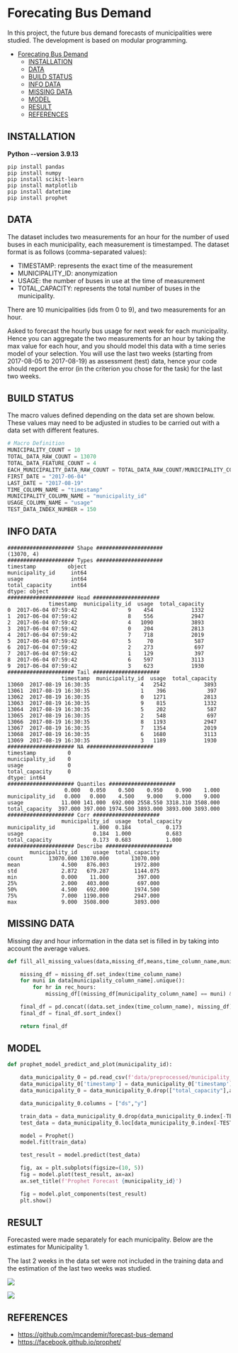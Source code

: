 # Forecating Bus Demand

In this project, the future bus demand forecasts of municipalities were studied. The development is based on modular programming.

- [Forecating Bus Demand](#forecating-bus-demand)
  - [INSTALLATION](#installation)
  - [DATA](#data)
  - [BUILD STATUS](#build-status)
  - [INFO DATA](#info-data)
  - [MISSING DATA](#missing-data)
  - [MODEL](#model)
  - [RESULT](#result)
  - [REFERENCES](#references)

## INSTALLATION

**Python --version 3.9.13**
```
pip install pandas
pip install numpy
pip install scikit-learn
pip install matplotlib
pip install datetime
pip install prophet
```

## DATA     

The dataset includes two measurements for an hour for the number of used buses in each municipality, each measurement is timestamped. The dataset format is as follows (comma-separated values):

* TIMESTAMP: represents the exact time of the measurement
* MUNICIPALITY_ID: anonymization 
* USAGE: the number of buses in use at the time of measurement
* TOTAL_CAPACITY: represents the total number of buses in the municipality.

There are 10 municipalities (ids from 0 to 9), and two measurements for an hour.

Asked to forecast the hourly bus usage for next week for each municipality. Hence you can aggregate the two measurements for an hour by taking the max value for each hour, and you should model this data with a time series model of your selection. 
You will use the last two weeks (starting from 2017-08-05 to 2017-08-19) as assessment (test) data, hence your code should report the error (in the criterion you chose for the task) for the last two weeks.

## BUILD STATUS

The macro values defined depending on the data set are shown below. These values may need to be adjusted in studies to be carried out with a data set with different features.

```python
# Macro Definition
MUNICIPALITY_COUNT = 10
TOTAL_DATA_RAW_COUNT = 13070
TOTAL_DATA_FEATURE_COUNT = 4
EACH_MUNICIPALITY_DATA_RAW_COUNT = TOTAL_DATA_RAW_COUNT/MUNICIPALITY_COUNT
FIRST_DATE = "2017-06-04"
LAST_DATE = "2017-08-19"
TIME_COLUMN_NAME = "timestamp"
MUNICIPALITY_COLUMN_NAME = "municipality_id"
USAGE_COLUMN_NAME = "usage"
TEST_DATA_INDEX_NUMBER = 150
```

## INFO DATA

```
##################### Shape #####################
(13070, 4)
##################### Types #####################
timestamp          object
municipality_id     int64
usage               int64
total_capacity      int64
dtype: object
##################### Head #####################
             timestamp  municipality_id  usage  total_capacity
0  2017-06-04 07:59:42                9    454            1332
1  2017-06-04 07:59:42                8    556            2947
2  2017-06-04 07:59:42                4   1090            3893
3  2017-06-04 07:59:42                0    204            2813
4  2017-06-04 07:59:42                7    718            2019
5  2017-06-04 07:59:42                5     70             587
6  2017-06-04 07:59:42                2    273             697
7  2017-06-04 07:59:42                1    129             397
8  2017-06-04 07:59:42                6    597            3113
9  2017-06-04 07:59:42                3    623            1930
##################### Tail #####################
                 timestamp  municipality_id  usage  total_capacity
13060  2017-08-19 16:30:35                4   2542            3893
13061  2017-08-19 16:30:35                1    396             397
13062  2017-08-19 16:30:35                0   1271            2813
13063  2017-08-19 16:30:35                9    815            1332
13064  2017-08-19 16:30:35                5    202             587
13065  2017-08-19 16:30:35                2    548             697
13066  2017-08-19 16:30:35                8   1193            2947
13067  2017-08-19 16:30:35                7   1354            2019
13068  2017-08-19 16:30:35                6   1680            3113
13069  2017-08-19 16:30:35                3   1189            1930
##################### NA #####################
timestamp          0
municipality_id    0
usage              0
total_capacity     0
dtype: int64
##################### Quantiles #####################
                  0.000   0.050    0.500    0.950    0.990    1.000
municipality_id   0.000   0.000    4.500    9.000    9.000    9.000
usage            11.000 141.000  692.000 2558.550 3318.310 3508.000
total_capacity  397.000 397.000 1974.500 3893.000 3893.000 3893.000
##################### Corr #####################
                 municipality_id  usage  total_capacity
municipality_id            1.000  0.184           0.173
usage                      0.184  1.000           0.683
total_capacity             0.173  0.683           1.000
##################### Describe #####################
       municipality_id     usage  total_capacity
count        13070.000 13070.000       13070.000
mean             4.500   876.003        1972.800
std              2.872   679.287        1144.075
min              0.000    11.000         397.000
25%              2.000   403.000         697.000
50%              4.500   692.000        1974.500
75%              7.000  1190.000        2947.000
max              9.000  3508.000        3893.000
```

## MISSING DATA

Missing day and hour information in the data set is filled in by taking into account the average values.

```python
def fill_all_missing_values(data,missing_df,means,time_column_name,municipality_column_name):

    missing_df = missing_df.set_index(time_column_name)
    for muni in data[municipality_column_name].unique():
        for hr in rec_hours:
            missing_df[(missing_df[municipality_column_name] == muni) & (missing_df.index.hour == hr)] = missing_df[(missing_df[municipality_column_name] == muni) & (missing_df.index.hour == hr)].fillna(means[f'{muni}_{hr}'])

    final_df = pd.concat((data.set_index(time_column_name), missing_df))
    final_df = final_df.sort_index()

    return final_df
```

## MODEL

```py
def prophet_model_predict_and_plot(municipality_id):

    data_municipality_0 = pd.read_csv(f'data/preprocessed/municipality_{municipality_id}.csv',header=0).drop('municipality_id', axis=1)
    data_municipality_0['timestamp'] = data_municipality_0['timestamp'].apply(lambda date: datetime.datetime.strptime(date, "%Y-%m-%d %H:%M:%S"))
    data_municipality_0 = data_municipality_0.drop(["total_capacity"],axis=1)

    data_municipality_0.columns = ["ds","y"]

    train_data = data_municipality_0.drop(data_municipality_0.index[-TEST_DATA_INDEX_NUMBER:])
    test_data = data_municipality_0.loc[data_municipality_0.index[-TEST_DATA_INDEX_NUMBER:]]

    model = Prophet()
    model.fit(train_data)

    test_result = model.predict(test_data)

    fig, ax = plt.subplots(figsize=(10, 5))
    fig = model.plot(test_result, ax=ax)
    ax.set_title(f'Prophet Forecast {municipality_id}')

    fig = model.plot_components(test_result)
    plt.show()
```

## RESULT

Forecasted were made separately for each municipality. Below are the estimates for Municipality 1. 

The last 2 weeks in the data set were not included in the training data and the estimation of the last two weeks was studied.

![](images/1.png)

![](images/2.png)


## REFERENCES

* https://github.com/mcandemir/forecast-bus-demand
* https://facebook.github.io/prophet/